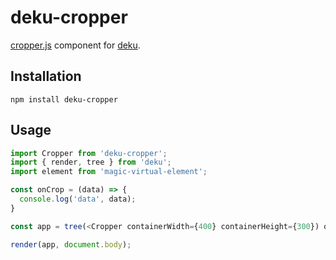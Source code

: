 # deku-cropper

[cropper.js](http://cropperjs.com) component for [deku](https://github.com/dekujs/deku).

## Installation

```shell
npm install deku-cropper
```

## Usage
```js
import Cropper from 'deku-cropper';
import { render, tree } from 'deku';
import element from 'magic-virtual-element';

const onCrop = (data) => {
  console.log('data', data);
}

const app = tree(<Cropper containerWidth={400} containerHeight={300}) onCrop={onCrop} aspectRatio={480/640} src='http://cropperjs.com/img/picture.jpg' />);

render(app, document.body);

```
